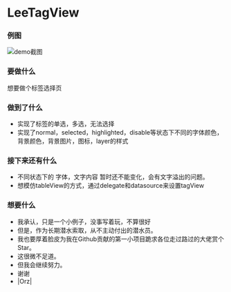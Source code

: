 # LeeTagView
### 例图

 ![demo截图](https://github.com/leeboo741/LeeTagView/blob/master/FE799EF3-A0D5-419C-B57C-97583E538398.png)
  
### 要做什么

想要做个标签选择页

### 做到了什么

  * 实现了标签的单选，多选，无法选择
  * 实现了normal，selected，highlighted，disable等状态下不同的字体颜色，背景颜色，背景图片，图标，layer的样式
  
### 接下来还有什么

  * 不同状态下的 字体，文字内容 暂时还不能变化，会有文字溢出的问题。
  * 想模仿tableView的方式，通过delegate和datasource来设置tagView
  
### 想要什么

  * 我承认，只是一个小例子，没事写着玩，不算很好
  * 但是，作为长期潜水索取，从不主动付出的潜水员。
  * 我也要厚着脸皮为我在Github贡献的第一小项目跪求各位走过路过的大佬赏个Star。
  * 这很微不足道。
  * 但我会继续努力。
  * 谢谢
  * |Orz|
  
